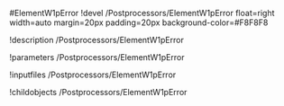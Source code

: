 <!-- MOOSE Object Documentation Stub: Remove this when content is added. -->
#ElementW1pError
!devel /Postprocessors/ElementW1pError float=right width=auto margin=20px padding=20px background-color=#F8F8F8

!description /Postprocessors/ElementW1pError

!parameters /Postprocessors/ElementW1pError

!inputfiles /Postprocessors/ElementW1pError

!childobjects /Postprocessors/ElementW1pError

